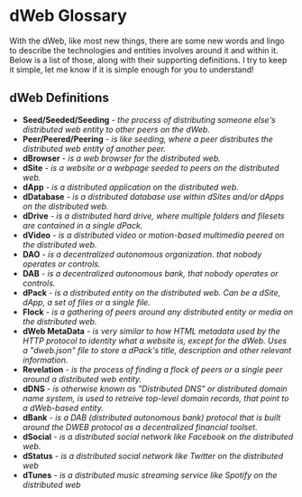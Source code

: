 # dWeb Glossary 
With the dWeb, like most new things, there are some new words and lingo to describe the technologies and entities involves around it and within it. Below is a list of those, along with their supporting definitions. I try to keep it simple, let me know if it is simple enough for you to understand!

## dWeb Definitions
- **Seed/Seeded/Seeding** - *the process of distributing someone else's distributed web entity to other peers on the dWeb.*
- **Peer/Peered/Peering** - *is like seeding, where a peer distributes the distributed web entity of another peer.*
- **dBrowser** - *is a web browser for the distributed web.*
- **dSite** - *is a website or a webpage seeded to peers on the distributed web.*
- **dApp** - *is a distributed application on the distributed web.*
- **dDatabase** - *is a distributed database use within dSites and/or dApps on the distributed web.*
- **dDrive** - *is a distributed hard drive, where multiple folders and filesets are contained in a single dPack.*
- **dVideo** - *is a distributed video or motion-based multimedia peered on the distributed web.*
- **DAO** - *is a decentralized autonomous organization. that nobody operates or controls.*
- **DAB** - *is a decentralized autonomous bank, that nobody operates or controls.*
- **dPack** - *is a distributed entity on the distributed web. Can be a dSite, dApp, a set of files or a single file.*
- **Flock** - *is a gathering of peers around any distributed entity or media on the distributed web.*
- **dWeb MetaData** - *is very similar to how HTML metadata used by the HTTP protocol to identity what a website is, except for the dWeb. Uses a "dweb.json" file to store a dPack's title, description and other relevant information.*
- **Revelation** - *is the process of finding a flock of peers or a single peer around a distributed web entity.*
- **dDNS** - *is otherwise known as "Distributed DNS" or distributed domain name system, is used to retreive top-level domain records, that point to a dWeb-based entity.*
- **dBank** - *is a DAB (distributed autonomous bank) protocol that is built around the DWEB protocol as a decentralized financial toolset.*
- **dSocial** - *is a distributed social network like Facebook on the distributed web.*
- **dStatus** - *is a distributed social network like Twitter on the distributed web*
- **dTunes** - *is a distributed music streaming service like Spotify on the distributed web*
